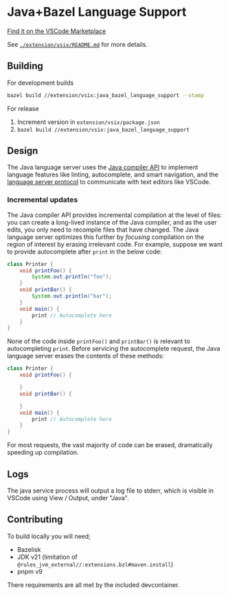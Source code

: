 # Java+Bazel Language Support

[Find it on the VSCode Marketplace](https://marketplace.visualstudio.com/items?itemName=siliconsoldier.java-with-bazel)

See [`./extension/vsix/README.md`](./extension/vsix/README.md) for more details.

## Building

For development builds
```sh
bazel build //extension/vsix:java_bazel_language_support --stamp
```

For release
1. Increment version in `extension/vsix/package.json`
2. `bazel build //extension/vsix:java_bazel_language_support`

## Design

The Java language server uses the [Java compiler API](https://docs.oracle.com/javase/10/docs/api/jdk.compiler-summary.html) to implement language features like linting, autocomplete, and smart navigation, and the [language server protocol](https://github.com/Microsoft/vscode-languageserver-protocol) to communicate with text editors like VSCode.

### Incremental updates

The Java compiler API provides incremental compilation at the level of files: you can create a long-lived instance of the Java compiler, and as the user edits, you only need to recompile files that have changed. The Java language server optimizes this further by *focusing* compilation on the region of interest by erasing irrelevant code. For example, suppose we want to provide autocomplete after `print` in the below code:

```java
class Printer {
    void printFoo() {
        System.out.println("foo");
    }
    void printBar() {
        System.out.println("bar");
    }
    void main() {
        print // Autocomplete here
    }
}
```

None of the code inside `printFoo()` and `printBar()` is relevant to autocompleting `print`. Before servicing the autocomplete request, the Java language server erases the contents of these methods:

```java
class Printer {
    void printFoo() {

    }
    void printBar() {

    }
    void main() {
        print // Autocomplete here
    }
}
```

For most requests, the vast majority of code can be erased, dramatically speeding up compilation.

## Logs

The java service process will output a log file to stderr, which is visible in VSCode using View / Output, under "Java".

## Contributing

To build locally you will need;

- Bazelisk
- JDK v21 (limitation of `@rules_jvm_external//:extensions.bzl#maven.install`)
- pnpm v9

There requirements are all met by the included devcontainer.
